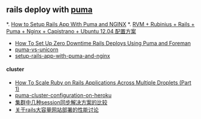 ## rails deploy with [puma](puma.io)

*. [How to Setup Rails App With Puma and NGINX](http://ruby-journal.com/how-to-setup-rails-app-with-puma-and-nginx/)
*. [RVM + Rubinius + Rails + Puma + Nginx + Capistrano + Ubuntu 12.04 配置方案](http://imkevin.me/post/65620573432/rvm-rubinius-rails-puma-nginx-capistrano)
* [How To Set Up Zero Downtime Rails Deploys Using Puma and Foreman](https://www.digitalocean.com/community/tutorials/how-to-set-up-zero-downtime-rails-deploys-using-puma-and-foreman)
* [puma-vs-unicorn](https://blog.codeship.com/puma-vs-unicorn/)
* [setup-rails-app-with-puma-and-nginx](https://github.com/joneslee85/ruby-journal-source/blob/master/source/_posts/2013-03-16-how-to-setup-rails-app-with-puma-and-nginx.markdown#)

#### cluster

* [How To Scale Ruby on Rails Applications Across Multiple Droplets (Part 1)](https://www.digitalocean.com/community/tutorials/how-to-scale-ruby-on-rails-applications-across-multiple-droplets-part-1)
* [puma-cluster-configuration-on-heroku](http://stackoverflow.com/questions/17903689/puma-cluster-configuration-on-heroku)
* [集群中几种session同步解决方案的比较](http://blog.csdn.net/shimiso/article/details/8978922)
* [关于rails大容量网站部署的性能讨论](http://www.iteye.com/topic/20298)
